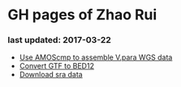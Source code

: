# GH pages of Zhao Rui
### last updated: 2017-03-22

 * [Use AMOScmp to assemble V.para WGS data](Use_AMOScmp_to_assemble_V.para_WGS_data.md)
 * [Convert GTF to BED12](Convert_GTF_to_BED12.md)
 * [Download sra data](Download_sra_data_2016-06-30.md)
